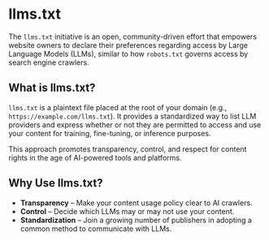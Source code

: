 # llms.txt

The `llms.txt` initiative is an open, community-driven effort that empowers website owners to declare their preferences regarding access by Large Language Models (LLMs), similar to how `robots.txt` governs access by search engine crawlers.

## What is llms.txt?

`llms.txt` is a plaintext file placed at the root of your domain (e.g., `https://example.com/llms.txt`). It provides a standardized way to list LLM providers and express whether or not they are permitted to access and use your content for training, fine-tuning, or inference purposes.

This approach promotes transparency, control, and respect for content rights in the age of AI-powered tools and platforms.

## Why Use llms.txt?

- **Transparency** – Make your content usage policy clear to AI crawlers.
- **Control** – Decide which LLMs may or may not use your content.
- **Standardization** – Join a growing number of publishers in adopting a common method to communicate with LLMs.


